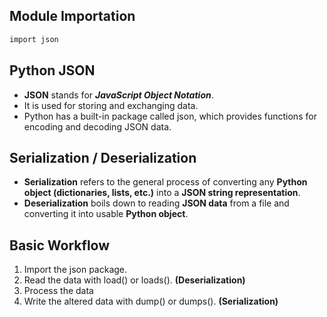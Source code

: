 ## Module Importation
```sh
import json
```

## Python JSON
- **JSON** stands for ***JavaScript Object Notation***. 
- It is used for storing and exchanging data.
- Python has a built-in package called json, which provides functions for encoding and decoding JSON data.

## Serialization / Deserialization
- **Serialization** refers to the general process of converting any **Python object (dictionaries, lists, etc.)** into a **JSON string representation**.
- **Deserialization** boils down to reading **JSON data** from a file and converting it into usable **Python object**.

## Basic Workflow
1. Import the json package.
2. Read the data with load() or loads(). **(Deserialization)**
3. Process the data
4. Write the altered data with dump() or dumps(). **(Serialization)**


